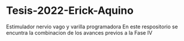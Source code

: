 # Tesis-2022-Erick-Aquino
Estimulador nervio vago y varilla programadora
En este respositorio se encuntra la combinacion de los avances previos a la Fase IV

